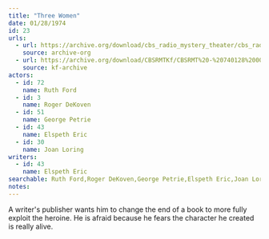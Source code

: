 ```yaml
---
title: "Three Women"
date: 01/28/1974
id: 23
urls: 
  - url: https://archive.org/download/cbs_radio_mystery_theater/cbs_radio_mystery_theater-0001-0050.zip/cbs_radio_mystery_theater-0001-0050%2Fcbsrmt_0023_three_women.mp3
    source: archive-org
  - url: https://archive.org/download/CBSRMTKf/CBSRMT%20-%20740128%200023%20Three%20Women_kf.mp3
    source: kf-archive
actors:  
  - id: 72
    name: Ruth Ford  
  - id: 3
    name: Roger DeKoven  
  - id: 51
    name: George Petrie  
  - id: 43
    name: Elspeth Eric  
  - id: 30
    name: Joan Loring
writers:  
  - id: 43
    name: Elspeth Eric
searchable: Ruth Ford,Roger DeKoven,George Petrie,Elspeth Eric,Joan Loring Elspeth Eric
notes:  
---
```

A writer's publisher wants him to change the end of a book to more fully exploit the heroine. He is afraid because he fears the character he created is really alive.